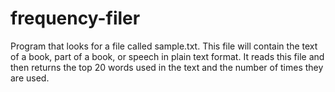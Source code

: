 # frequency-filer
Program that looks for a file called sample.txt. This file will contain the text of a book, part of a book, or speech in plain text format. It reads this file and then returns the top 20 words used in the text and the number of times they are used.
